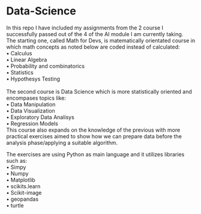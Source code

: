 # Data-Science
In this repo I have included my assignments from the 2 course I successfully passed out of the 4 of the AI module I am currently taking.\
The starting one, called Math for Devs, is matematically orientated course in which math concepts as noted below are coded instead of calculated:\
• Calculus\
• Linear Algebra\
• Probability and combinatorics\
• Statistics\
• Hypothesys Testing\
\
The second course is Data Science which is more statistically oriented and encompases topics like:\
• Data Manipulation\
• Data Visualization\
• Exploratory Data Analisys\
• Regression Models\
This course also expands on the knowledge of the previous with more practical exercises aimed to show how we can prepare data before the analysis phase/applying a suitable  algorithm.

The exercises are using Python as main language and it utilizes libraries such as: \
• Simpy\
• Numpy\
• Matplotlib\
• scikits.learn\
• Scikit-image\
• geopandas\
• turtle
